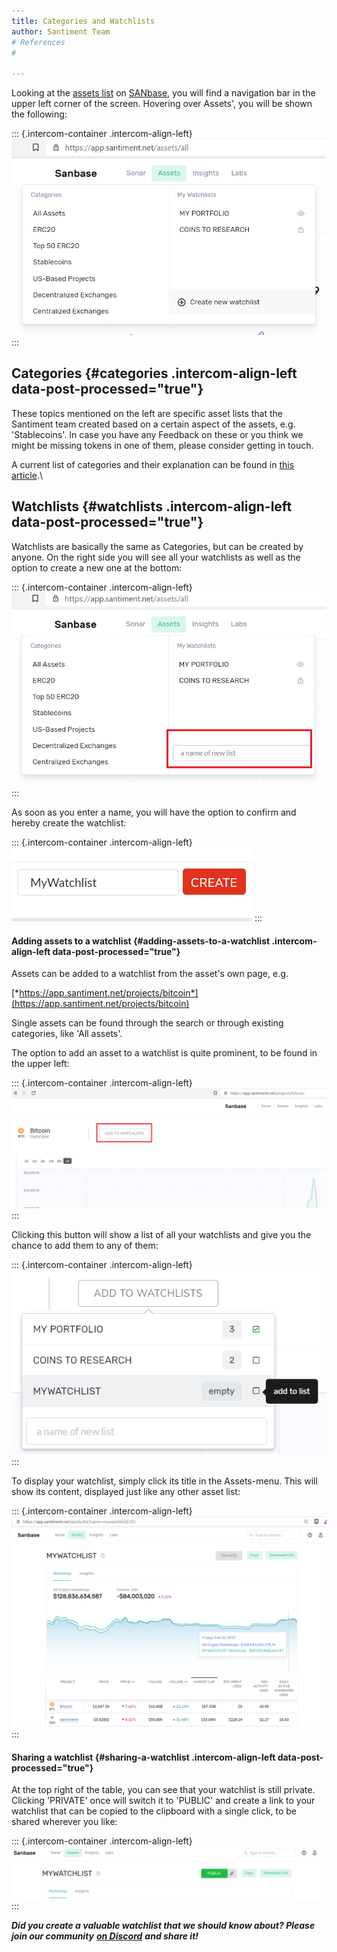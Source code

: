 ```yaml
---
title: Categories and Watchlists
author: Santiment Team
# References
#

---
```



Looking at the [assets
list](/intercom-articles/getting-started/sanbase/the-assets-page)
on [SANbase](https://app.santiment.net/assets/all), you will find a
navigation bar in the upper left corner of the screen. Hovering over
Assets\', you will be shown the following:

::: {.intercom-container .intercom-align-left}
![](20_watchlist_menu.png)
:::

Categories {#categories .intercom-align-left data-post-processed="true"}
----------

These topics mentioned on the left are specific asset lists that the
Santiment team created based on a certain aspect of the assets, e.g.
\'Stablecoins\'. In case you have any Feedback on these or you think we
might be missing tokens in one of them, please consider getting in
touch.

A current list of categories and their explanation can be found in [this
article](/intercom-articles/getting-started/sanbase/navigating-through-sanbase).\

Watchlists {#watchlists .intercom-align-left data-post-processed="true"}
----------

Watchlists are basically the same as Categories, but can be created by
anyone. On the right side you will see all your watchlists as well as
the option to create a new one at the bottom:

::: {.intercom-container .intercom-align-left}
![](21_new_watchlist.png)
:::

As soon as you enter a name, you will have the option to confirm and
hereby create the watchlist:

::: {.intercom-container .intercom-align-left}
![](22_my_watchlist.png)
:::

#### Adding assets to a watchlist {#adding-assets-to-a-watchlist .intercom-align-left data-post-processed="true"}

Assets can be added to a watchlist from the asset\'s own page, e.g.

[*https://app.santiment.net/projects/bitcoin*](https://app.santiment.net/projects/bitcoin)

Single assets can be found through the search or through existing
categories, like \'All assets\'.

The option to add an asset to a watchlist is quite prominent, to be
found in the upper left:

::: {.intercom-container .intercom-align-left}
![](23_add_asset_to_watchlist.png)
:::

Clicking this button will show a list of all your watchlists and give
you the chance to add them to any of them:

::: {.intercom-container .intercom-align-left}
![](24_add_asset_to_watchlist_2.png)
:::

To display your watchlist, simply click its title in the Assets-menu.
This will show its content, displayed just like any other asset list:

::: {.intercom-container .intercom-align-left}
![](25_finished_watchlist.png)
:::

#### Sharing a watchlist {#sharing-a-watchlist .intercom-align-left data-post-processed="true"}

At the top right of the table, you can see that your watchlist is still
private. Clicking \'PRIVATE\' once will switch it to \'PUBLIC\' and
create a link to your watchlist that can be copied to the clipboard with
a single click, to be shared wherever you like:

::: {.intercom-container .intercom-align-left}
![](26_public_watchlist.png)
:::

***Did you create a valuable watchlist that we should know about? Please
join our community*** [***on Discord***](https://santiment.net/discord)
***and share it!***
